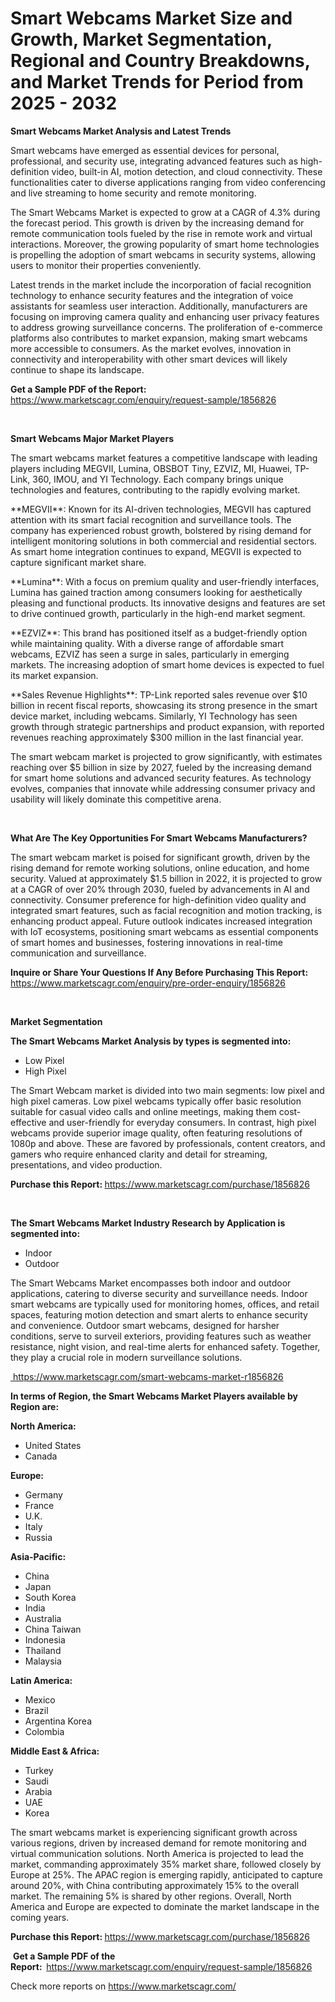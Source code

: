 <p><h1>Smart Webcams Market Size and Growth, Market Segmentation, Regional and Country Breakdowns, and Market Trends for Period from 2025 -  2032</h1></p><p><strong>Smart Webcams Market Analysis and Latest Trends</strong></p>
<p><p>Smart webcams have emerged as essential devices for personal, professional, and security use, integrating advanced features such as high-definition video, built-in AI, motion detection, and cloud connectivity. These functionalities cater to diverse applications ranging from video conferencing and live streaming to home security and remote monitoring.</p><p>The Smart Webcams Market is expected to grow at a CAGR of 4.3% during the forecast period. This growth is driven by the increasing demand for remote communication tools fueled by the rise in remote work and virtual interactions. Moreover, the growing popularity of smart home technologies is propelling the adoption of smart webcams in security systems, allowing users to monitor their properties conveniently.</p><p>Latest trends in the market include the incorporation of facial recognition technology to enhance security features and the integration of voice assistants for seamless user interaction. Additionally, manufacturers are focusing on improving camera quality and enhancing user privacy features to address growing surveillance concerns. The proliferation of e-commerce platforms also contributes to market expansion, making smart webcams more accessible to consumers. As the market evolves, innovation in connectivity and interoperability with other smart devices will likely continue to shape its landscape.</p></p>
<p><strong>Get a Sample PDF of the Report:&nbsp;</strong> <a href="https://www.marketscagr.com/enquiry/request-sample/1856826?utm_campaign=2941&utm_medium=2&utm_source=Github&utm_content=ia&utm_term=10042025&utm_id=smart-webcams">https://www.marketscagr.com/enquiry/request-sample/1856826</a></p>
<p>&nbsp;</p>
<p><strong>Smart Webcams Major Market Players</strong></p>
<p><p>The smart webcams market features a competitive landscape with leading players including MEGVII, Lumina, OBSBOT Tiny, EZVIZ, MI, Huawei, TP-Link, 360, IMOU, and YI Technology. Each company brings unique technologies and features, contributing to the rapidly evolving market.</p><p>**MEGVII**: Known for its AI-driven technologies, MEGVII has captured attention with its smart facial recognition and surveillance tools. The company has experienced robust growth, bolstered by rising demand for intelligent monitoring solutions in both commercial and residential sectors. As smart home integration continues to expand, MEGVII is expected to capture significant market share.</p><p>**Lumina**: With a focus on premium quality and user-friendly interfaces, Lumina has gained traction among consumers looking for aesthetically pleasing and functional products. Its innovative designs and features are set to drive continued growth, particularly in the high-end market segment.</p><p>**EZVIZ**: This brand has positioned itself as a budget-friendly option while maintaining quality. With a diverse range of affordable smart webcams, EZVIZ has seen a surge in sales, particularly in emerging markets. The increasing adoption of smart home devices is expected to fuel its market expansion.</p><p>**Sales Revenue Highlights**: TP-Link reported sales revenue over $10 billion in recent fiscal reports, showcasing its strong presence in the smart device market, including webcams. Similarly, YI Technology has seen growth through strategic partnerships and product expansion, with reported revenues reaching approximately $300 million in the last financial year.</p><p>The smart webcam market is projected to grow significantly, with estimates reaching over $5 billion in size by 2027, fueled by the increasing demand for smart home solutions and advanced security features. As technology evolves, companies that innovate while addressing consumer privacy and usability will likely dominate this competitive arena.</p></p>
<p>&nbsp;</p>
<p><strong>What Are The Key Opportunities For Smart Webcams Manufacturers?</strong></p>
<p><p>The smart webcam market is poised for significant growth, driven by the rising demand for remote working solutions, online education, and home security. Valued at approximately $1.5 billion in 2022, it is projected to grow at a CAGR of over 20% through 2030, fueled by advancements in AI and connectivity. Consumer preference for high-definition video quality and integrated smart features, such as facial recognition and motion tracking, is enhancing product appeal. Future outlook indicates increased integration with IoT ecosystems, positioning smart webcams as essential components of smart homes and businesses, fostering innovations in real-time communication and surveillance.</p></p>
<p><strong>Inquire or Share Your Questions If Any Before Purchasing This Report:</strong> <a href="https://www.marketscagr.com/enquiry/pre-order-enquiry/1856826?utm_campaign=2941&utm_medium=2&utm_source=Github&utm_content=ia&utm_term=10042025&utm_id=smart-webcams">https://www.marketscagr.com/enquiry/pre-order-enquiry/1856826</a></p>
<p>&nbsp;</p>
<p><strong>Market Segmentation</strong></p>
<p><strong>The Smart Webcams Market Analysis by types is segmented into:</strong></p>
<p><ul><li>Low Pixel</li><li>High Pixel</li></ul></p>
<p><p>The Smart Webcam market is divided into two main segments: low pixel and high pixel cameras. Low pixel webcams typically offer basic resolution suitable for casual video calls and online meetings, making them cost-effective and user-friendly for everyday consumers. In contrast, high pixel webcams provide superior image quality, often featuring resolutions of 1080p and above. These are favored by professionals, content creators, and gamers who require enhanced clarity and detail for streaming, presentations, and video production.</p></p>
<p><strong>Purchase this Report:&nbsp;</strong><a href="https://www.marketscagr.com/purchase/1856826?utm_campaign=2941&utm_medium=2&utm_source=Github&utm_content=ia&utm_term=10042025&utm_id=smart-webcams">https://www.marketscagr.com/purchase/1856826</a></p>
<p>&nbsp;</p>
<p><strong>The Smart Webcams Market Industry Research by Application is segmented into:</strong></p>
<p><ul><li>Indoor</li><li>Outdoor</li></ul></p>
<p><p>The Smart Webcams Market encompasses both indoor and outdoor applications, catering to diverse security and surveillance needs. Indoor smart webcams are typically used for monitoring homes, offices, and retail spaces, featuring motion detection and smart alerts to enhance security and convenience. Outdoor smart webcams, designed for harsher conditions, serve to surveil exteriors, providing features such as weather resistance, night vision, and real-time alerts for enhanced safety. Together, they play a crucial role in modern surveillance solutions.</p></p>
<p><a href="https://www.marketscagr.com/smart-webcams-market-r1856826?utm_campaign=2941&utm_medium=2&utm_source=Github&utm_content=ia&utm_term=10042025&utm_id=smart-webcams">&nbsp;https://www.marketscagr.com/smart-webcams-market-r1856826</a></p>
<p><strong>In terms of Region, the Smart Webcams Market Players available by Region are:</strong></p>
<p>
    <p> <strong> North America: </strong>
        <ul>
            <li>United States</li>
            <li>Canada</li>
        </ul>
        </p> 
    <p> <strong> Europe: </strong>
        <ul>
            <li>Germany</li>
            <li>France</li>
            <li>U.K.</li>
            <li>Italy</li>
            <li>Russia</li>
        </ul>
        </p> 
    <p> <strong> Asia-Pacific: </strong>
        <ul>
            <li>China</li>
            <li>Japan</li>
            <li>South Korea</li>
            <li>India</li>
            <li>Australia</li>
            <li>China Taiwan</li>
            <li>Indonesia</li>
            <li>Thailand</li>
            <li>Malaysia</li>
        </ul>
        </p> 
    <p> <strong> Latin America: </strong>
        <ul>
            <li>Mexico</li>
            <li>Brazil</li>
            <li>Argentina Korea</li>
            <li>Colombia</li>
        </ul>
        </p> 
    <p> <strong> Middle East & Africa: </strong>
        <ul>
            <li>Turkey</li>
            <li>Saudi</li>
            <li>Arabia</li>
            <li>UAE</li>
            <li>Korea</li>
        </ul>
    </p>
    </p>
<p><p>The smart webcams market is experiencing significant growth across various regions, driven by increased demand for remote monitoring and virtual communication solutions. North America is projected to lead the market, commanding approximately 35% market share, followed closely by Europe at 25%. The APAC region is emerging rapidly, anticipated to capture around 20%, with China contributing approximately 15% to the overall market. The remaining 5% is shared by other regions. Overall, North America and Europe are expected to dominate the market landscape in the coming years.</p></p>
<p><strong>Purchase this Report: </strong><a href="https://www.marketscagr.com/purchase/1856826?utm_campaign=2941&utm_medium=2&utm_source=Github&utm_content=ia&utm_term=10042025&utm_id=smart-webcams">https://www.marketscagr.com/purchase/1856826</a></p>
<p>&nbsp;<strong>Get a Sample PDF of the Report:&nbsp;&nbsp;</strong><a href="https://www.marketscagr.com/enquiry/request-sample/1856826?utm_campaign=2941&utm_medium=2&utm_source=Github&utm_content=ia&utm_term=10042025&utm_id=smart-webcams">https://www.marketscagr.com/enquiry/request-sample/1856826</a></p>
<p><strong></strong></p>
<p>Check more reports on <a href="https://www.marketscagr.com/?utm_campaign=2941&utm_medium=2&utm_source=Github&utm_content=ia&utm_term=10042025&utm_id=smart-webcams">https://www.marketscagr.com/</a></p>